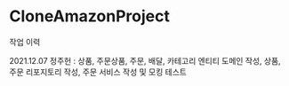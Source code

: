# CloneAmazonProject

작업 이력

2021.12.07 정주헌 : 상품, 주문상품, 주문, 배달, 카테고리 엔티티 도메인 작성,  상품, 주문 리포지토리 작성, 주문 서비스 작성 및 모킹 테스트
